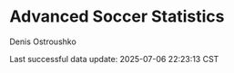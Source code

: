 # Advanced Soccer Statistics
Denis Ostroushko

<!-- gfm -->

Last successful data update: 2025-07-06 22:23:13 CST
